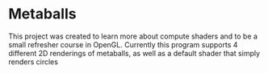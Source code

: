 # Metaballs

This project was created to learn more about compute shaders and to be a small refresher course in OpenGL. Currently this program supports 4 different 2D renderings of metaballs, as well as a default shader that simply renders circles